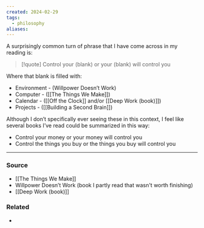 ```yaml
---
created: 2024-02-29
tags:
  - philosophy
aliases:
---
```

A surprisingly common turn of phrase that I have come across in my reading is: 

> [!quote] Control your (blank) or your (blank) will control you

Where that blank is filled with:
- Environment - (Willpower Doesn’t Work)
- Computer - ([[The Things We Make]])
- Calendar - ([[Off the Clock]] and/or [[Deep Work (book)]])
- Projects - ([[Building a Second Brain]])

Although I don’t specifically ever seeing these in this context, I feel like several books I’ve read could be summarized in this way:
- Control your money or your money will control you
- Control the things you buy or the things you buy will control you

****
### Source
- [[The Things We Make]]
- Willpower Doesn’t Work (book I partly read that wasn't worth finishing)
- [[Deep Work (book)]]
### Related
- 